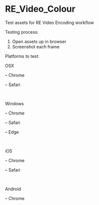# RE_Video_Colour
Test assets for RE Video Encoding workflow

Testing process:
1. Open assets up in browser
2. Screenshot each frame

Platforms to test:

<p><bold>OSX</bold></p>
<p>– Chrome</p>
<p>– Safari</p>
<p>&nbsp</p>
<p><bold>Windows</bold></p>
<p>– Chrome</p>
<p>– Safari</p>
<p>– Edge</p>
<p>&nbsp</p>
<p><bold>iOS</bold></p>
<p>– Chrome</p>
<p>– Safari</p>
<p>&nbsp</p>
<p><bold>Android</bold></p>
<p>– Chrome</p>
